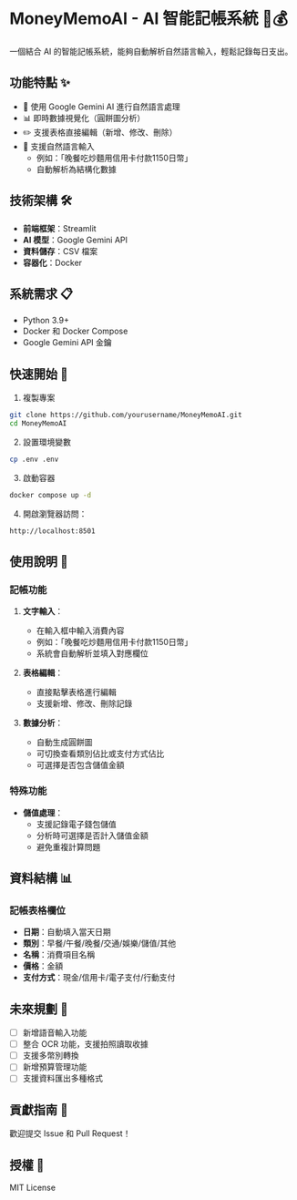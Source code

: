 # MoneyMemoAI - AI 智能記帳系統 🤖💰

一個結合 AI 的智能記帳系統，能夠自動解析自然語言輸入，輕鬆記錄每日支出。

## 功能特點 ✨

- 🤖 使用 Google Gemini AI 進行自然語言處理
- 📊 即時數據視覺化（圓餅圖分析）
- ✏️ 支援表格直接編輯（新增、修改、刪除）
- 💬 支援自然語言輸入
  - 例如：「晚餐吃炒麵用信用卡付款1150日幣」
  - 自動解析為結構化數據

## 技術架構 🛠

- **前端框架**：Streamlit
- **AI 模型**：Google Gemini API
- **資料儲存**：CSV 檔案
- **容器化**：Docker

## 系統需求 📋

- Python 3.9+
- Docker 和 Docker Compose
- Google Gemini API 金鑰

## 快速開始 🚀

1. 複製專案

```bash
git clone https://github.com/yourusername/MoneyMemoAI.git
cd MoneyMemoAI
```

2. 設置環境變數

```bash
cp .env .env
```

3. 啟動容器

```bash
docker compose up -d
```

4. 開啟瀏覽器訪問：

```bash
http://localhost:8501
```

## 使用說明 📖

### 記帳功能
1. **文字輸入**：
   - 在輸入框中輸入消費內容
   - 例如：「晚餐吃炒麵用信用卡付款1150日幣」
   - 系統會自動解析並填入對應欄位

2. **表格編輯**：
   - 直接點擊表格進行編輯
   - 支援新增、修改、刪除記錄

3. **數據分析**：
   - 自動生成圓餅圖
   - 可切換查看類別佔比或支付方式佔比
   - 可選擇是否包含儲值金額

### 特殊功能
- **儲值處理**：
  - 支援記錄電子錢包儲值
  - 分析時可選擇是否計入儲值金額
  - 避免重複計算問題

## 資料結構 📊

### 記帳表格欄位
- **日期**：自動填入當天日期
- **類別**：早餐/午餐/晚餐/交通/娛樂/儲值/其他
- **名稱**：消費項目名稱
- **價格**：金額
- **支付方式**：現金/信用卡/電子支付/行動支付

## 未來規劃 🔮

- [ ] 新增語音輸入功能
- [ ] 整合 OCR 功能，支援拍照讀取收據
- [ ] 支援多幣別轉換
- [ ] 新增預算管理功能
- [ ] 支援資料匯出多種格式

## 貢獻指南 🤝

歡迎提交 Issue 和 Pull Request！

## 授權 📜

MIT License

